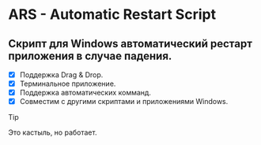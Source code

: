 # ARS - Automatic Restart Script
## Скрипт для Windows автоматический рестарт приложения в случае падения.
- [X] Поддержка Drag & Drop.
- [X] Терминальное приложение.
- [X] Поддержка автоматических комманд.
- [X] Совместим с другими скриптами и приложениями Windows.

> [!TIP]
> Это кастыль, но работает.
